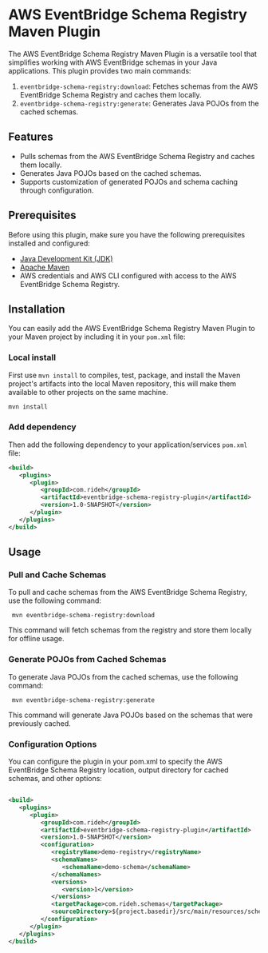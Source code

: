 # AWS EventBridge Schema Registry Maven Plugin

The AWS EventBridge Schema Registry Maven Plugin is a versatile tool that simplifies working with
AWS EventBridge schemas in your Java applications. This plugin provides two main commands:

1. `eventbridge-schema-registry:download`: Fetches schemas from the AWS EventBridge Schema Registry and caches
   them locally.
2. `eventbridge-schema-registry:generate`: Generates Java POJOs from the cached schemas.

## Features

- Pulls schemas from the AWS EventBridge Schema Registry and caches them locally.
- Generates Java POJOs based on the cached schemas.
- Supports customization of generated POJOs and schema caching through configuration.

## Prerequisites

Before using this plugin, make sure you have the following prerequisites installed and configured:

- [Java Development Kit (JDK)](https://www.oracle.com/java/technologies/javase-downloads.html)
- [Apache Maven](https://maven.apache.org/download.cgi)
- AWS credentials and AWS CLI configured with access to the AWS EventBridge Schema Registry.

## Installation

You can easily add the AWS EventBridge Schema Registry Maven Plugin to your Maven project by
including it in your `pom.xml` file:

### Local install
First use `mvn install` to compiles, test, package, and install the Maven project's artifacts into the local Maven repository, this will make them available to other projects on the same machine.

```bash
mvn install
```

### Add dependency
Then add the following dependency to your application/services `pom.xml` file:

```xml
<build>
   <plugins>
      <plugin>
         <groupId>com.rideh</groupId>
         <artifactId>eventbridge-schema-registry-plugin</artifactId>
         <version>1.0-SNAPSHOT</version>
      </plugin>
   </plugins>
</build>

```

## Usage

### Pull and Cache Schemas

To pull and cache schemas from the AWS EventBridge Schema Registry, use the following command:

```shell
 mvn eventbridge-schema-registry:download
```

This command will fetch schemas from the registry and store them locally for offline usage.

### Generate POJOs from Cached Schemas

To generate Java POJOs from the cached schemas, use the following command:

```shell
 mvn eventbridge-schema-registry:generate
```

This command will generate Java POJOs based on the schemas that were previously cached.

### Configuration Options

You can configure the plugin in your pom.xml to specify the AWS EventBridge Schema Registry
location, output directory for cached schemas, and other options:

```xml

<build>
   <plugins>
      <plugin>
         <groupId>com.rideh</groupId>
         <artifactId>eventbridge-schema-registry-plugin</artifactId>
         <version>1.0-SNAPSHOT</version>
         <configuration>
            <registryName>demo-registry</registryName>
            <schemaNames>
               <schemaName>demo-schema</schemaName>
            </schemaNames>
            <versions>
               <version>1</version>
            </versions>
            <targetPackage>com.rideh.schemas</targetPackage>
            <sourceDirectory>${project.basedir}/src/main/resources/schemas</sourceDirectory>
         </configuration>
      </plugin>
   </plugins>
</build>

```
